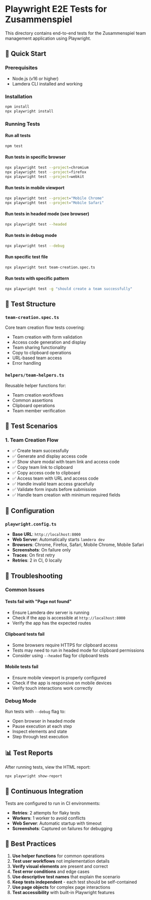 # Playwright E2E Tests for Zusammenspiel

This directory contains end-to-end tests for the Zusammenspiel team management application using Playwright.

## 🚀 Quick Start

### Prerequisites

- Node.js (v16 or higher)
- Lamdera CLI installed and working

### Installation

```bash
npm install
npx playwright install
```

### Running Tests

#### Run all tests

```bash
npm test
```

#### Run tests in specific browser

```bash
npx playwright test --project=chromium
npx playwright test --project=firefox
npx playwright test --project=webkit
```

#### Run tests in mobile viewport

```bash
npx playwright test --project="Mobile Chrome"
npx playwright test --project="Mobile Safari"
```

#### Run tests in headed mode (see browser)

```bash
npx playwright test --headed
```

#### Run tests in debug mode

```bash
npx playwright test --debug
```

#### Run specific test file

```bash
npx playwright test team-creation.spec.ts
```

#### Run tests with specific pattern

```bash
npx playwright test -g "should create a team successfully"
```

## 📁 Test Structure

### `team-creation.spec.ts`

Core team creation flow tests covering:

- Team creation with form validation
- Access code generation and display
- Team sharing functionality
- Copy to clipboard operations
- URL-based team access
- Error handling

### `helpers/team-helpers.ts`

Reusable helper functions for:

- Team creation workflows
- Common assertions
- Clipboard operations
- Team member verification

## 🧪 Test Scenarios

### 1. Team Creation Flow

- ✅ Create team successfully
- ✅ Generate and display access code
- ✅ Show share modal with team link and access code
- ✅ Copy team link to clipboard
- ✅ Copy access code to clipboard
- ✅ Access team with URL and access code
- ✅ Handle invalid team access gracefully
- ✅ Validate form inputs before submission
- ✅ Handle team creation with minimum required fields

## 🔧 Configuration

### `playwright.config.ts`

- **Base URL**: `http://localhost:8000`
- **Web Server**: Automatically starts `lamdera dev`
- **Browsers**: Chrome, Firefox, Safari, Mobile Chrome, Mobile Safari
- **Screenshots**: On failure only
- **Traces**: On first retry
- **Retries**: 2 in CI, 0 locally

## 🚨 Troubleshooting

### Common Issues

#### Tests fail with "Page not found"

- Ensure Lamdera dev server is running
- Check if the app is accessible at `http://localhost:8000`
- Verify the app has the expected routes

#### Clipboard tests fail

- Some browsers require HTTPS for clipboard access
- Tests may need to run in headed mode for clipboard permissions
- Consider using `--headed` flag for clipboard tests

#### Mobile tests fail

- Ensure mobile viewport is properly configured
- Check if the app is responsive on mobile devices
- Verify touch interactions work correctly

### Debug Mode

Run tests with `--debug` flag to:

- Open browser in headed mode
- Pause execution at each step
- Inspect elements and state
- Step through test execution

## 📊 Test Reports

After running tests, view the HTML report:

```bash
npx playwright show-report
```

## 🔄 Continuous Integration

Tests are configured to run in CI environments:

- **Retries**: 2 attempts for flaky tests
- **Workers**: 1 worker to avoid conflicts
- **Web Server**: Automatic startup with timeout
- **Screenshots**: Captured on failures for debugging

## 🎯 Best Practices

1. **Use helper functions** for common operations
2. **Test user workflows** not implementation details
3. **Verify visual elements** are present and correct
4. **Test error conditions** and edge cases
5. **Use descriptive test names** that explain the scenario
6. **Keep tests independent** - each test should be self-contained
7. **Use page objects** for complex page interactions
8. **Test accessibility** with built-in Playwright features


